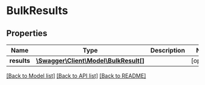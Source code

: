# BulkResults

## Properties
Name | Type | Description | Notes
------------ | ------------- | ------------- | -------------
**results** | [**\Swagger\Client\Model\BulkResult[]**](BulkResult.md) |  | [optional] 


[[Back to Model list]](../README.md#documentation-for-models) [[Back to API list]](../README.md#documentation-for-api-endpoints) [[Back to README]](../README.md)


